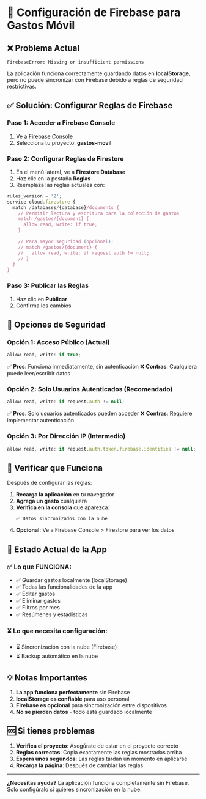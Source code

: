 # 🔧 Configuración de Firebase para Gastos Móvil

## ❌ Problema Actual
```
FirebaseError: Missing or insufficient permissions
```

La aplicación funciona correctamente guardando datos en **localStorage**, pero no puede sincronizar con Firebase debido a reglas de seguridad restrictivas.

## ✅ Solución: Configurar Reglas de Firebase

### Paso 1: Acceder a Firebase Console
1. Ve a [Firebase Console](https://console.firebase.google.com/)
2. Selecciona tu proyecto: **gastos-movil**

### Paso 2: Configurar Reglas de Firestore
1. En el menú lateral, ve a **Firestore Database**
2. Haz clic en la pestaña **Reglas**
3. Reemplaza las reglas actuales con:

```javascript
rules_version = '2';
service cloud.firestore {
  match /databases/{database}/documents {
    // Permitir lectura y escritura para la colección de gastos
    match /gastos/{document} {
      allow read, write: if true;
    }
    
    // Para mayor seguridad (opcional):
    // match /gastos/{document} {
    //   allow read, write: if request.auth != null;
    // }
  }
}
```

### Paso 3: Publicar las Reglas
1. Haz clic en **Publicar**
2. Confirma los cambios

## 🔐 Opciones de Seguridad

### Opción 1: Acceso Público (Actual)
```javascript
allow read, write: if true;
```
✅ **Pros**: Funciona inmediatamente, sin autenticación
❌ **Contras**: Cualquiera puede leer/escribir datos

### Opción 2: Solo Usuarios Autenticados (Recomendado)
```javascript
allow read, write: if request.auth != null;
```
✅ **Pros**: Solo usuarios autenticados pueden acceder
❌ **Contras**: Requiere implementar autenticación

### Opción 3: Por Dirección IP (Intermedio)
```javascript
allow read, write: if request.auth.token.firebase.identities != null;
```

## 🚀 Verificar que Funciona

Después de configurar las reglas:

1. **Recarga la aplicación** en tu navegador
2. **Agrega un gasto** cualquiera
3. **Verifica en la consola** que aparezca:
   ```
   ✅ Datos sincronizados con la nube
   ```
4. **Opcional**: Ve a Firebase Console > Firestore para ver los datos

## 🔄 Estado Actual de la App

### ✅ Lo que FUNCIONA:
- ✅ Guardar gastos localmente (localStorage)
- ✅ Todas las funcionalidades de la app
- ✅ Editar gastos
- ✅ Eliminar gastos
- ✅ Filtros por mes
- ✅ Resúmenes y estadísticas

### ⏳ Lo que necesita configuración:
- ⏳ Sincronización con la nube (Firebase)
- ⏳ Backup automático en la nube

## 💡 Notas Importantes

1. **La app funciona perfectamente** sin Firebase
2. **localStorage es confiable** para uso personal
3. **Firebase es opcional** para sincronización entre dispositivos
4. **No se pierden datos** - todo está guardado localmente

## 🆘 Si tienes problemas

1. **Verifica el proyecto**: Asegúrate de estar en el proyecto correcto
2. **Reglas correctas**: Copia exactamente las reglas mostradas arriba
3. **Espera unos segundos**: Las reglas tardan un momento en aplicarse
4. **Recarga la página**: Después de cambiar las reglas

---

**¿Necesitas ayuda?** La aplicación funciona completamente sin Firebase. Solo configúralo si quieres sincronización en la nube.